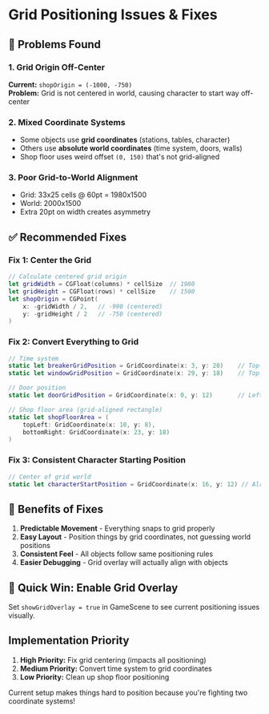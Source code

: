 # Grid Positioning Issues & Fixes

## 🚨 Problems Found

### 1. Grid Origin Off-Center
**Current:** `shopOrigin = (-1000, -750)`  
**Problem:** Grid is not centered in world, causing character to start way off-center

### 2. Mixed Coordinate Systems
- Some objects use **grid coordinates** (stations, tables, character)
- Others use **absolute world coordinates** (time system, doors, walls)
- Shop floor uses weird offset `(0, 150)` that's not grid-aligned

### 3. Poor Grid-to-World Alignment
- Grid: 33x25 cells @ 60pt = 1980x1500 
- World: 2000x1500
- Extra 20pt on width creates asymmetry

## ✅ Recommended Fixes

### Fix 1: Center the Grid
```swift
// Calculate centered grid origin
let gridWidth = CGFloat(columns) * cellSize  // 1980
let gridHeight = CGFloat(rows) * cellSize    // 1500
let shopOrigin = CGPoint(
    x: -gridWidth / 2,   // -990 (centered)
    y: -gridHeight / 2   // -750 (centered)
)
```

### Fix 2: Convert Everything to Grid
```swift
// Time system
static let breakerGridPosition = GridCoordinate(x: 3, y: 20)    // Top-left area
static let windowGridPosition = GridCoordinate(x: 29, y: 18)    // Top-right area

// Door position  
static let doorGridPosition = GridCoordinate(x: 0, y: 12)       // Left wall center

// Shop floor area (grid-aligned rectangle)
static let shopFloorArea = (
    topLeft: GridCoordinate(x: 10, y: 8),
    bottomRight: GridCoordinate(x: 23, y: 18)
)
```

### Fix 3: Consistent Character Starting Position
```swift
// Center of grid world
static let characterStartPosition = GridCoordinate(x: 16, y: 12) // Already good!
```

## 🎯 Benefits of Fixes

1. **Predictable Movement** - Everything snaps to grid properly
2. **Easy Layout** - Position things by grid coordinates, not guessing world positions  
3. **Consistent Feel** - All objects follow same positioning rules
4. **Easier Debugging** - Grid overlay will actually align with objects

## 🚀 Quick Win: Enable Grid Overlay
Set `showGridOverlay = true` in GameScene to see current positioning issues visually.

## Implementation Priority
1. **High Priority:** Fix grid centering (impacts all positioning)
2. **Medium Priority:** Convert time system to grid coordinates
3. **Low Priority:** Clean up shop floor positioning

Current setup makes things hard to position because you're fighting two coordinate systems!
